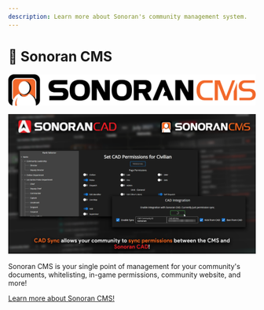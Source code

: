 ```yaml
---
description: Learn more about Sonoran's community management system.
---
```


# 📝 Sonoran CMS

![](<../.gitbook/assets/image (20).png>)

![Sonoran CAD x Sonoran CMS - Permission Sync](../.gitbook/assets/CMS-CAD-Sync.png)

Sonoran CMS is your single point of management for your community's documents, whitelisting, in-game permissions, community website, and more!

[Learn more about Sonoran CMS!](https://info.sonorancms.com/why-choose-sonoran-cms/why-choose-sonoran-cms)
